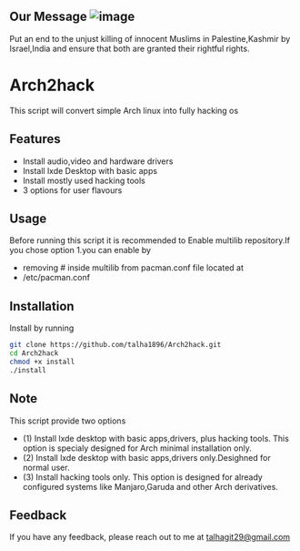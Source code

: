 ## Our Message ![image](https://github.com/talha1896/Arch2hack/assets/145143135/62dfd171-6dc0-4347-ac81-ae673c65ce20)


Put an end to the unjust killing of innocent Muslims in Palestine,Kashmir by Israel,India and ensure that both are granted their rightful rights.

# Arch2hack

This script will convert simple Arch linux into fully hacking os


## Features

- Install audio,video and hardware drivers
- Install lxde Desktop with basic apps
- Install mostly used hacking tools
- 3 options for user flavours


## Usage
Before running this script it is recommended to Enable multilib repository.If you chose option 1.you can enable by
- removing # inside multilib from pacman.conf file located at
- /etc/pacman.conf

## Installation

Install by running

```bash
git clone https://github.com/talha1896/Arch2hack.git  
cd Arch2hack
chmod +x install
./install
```
## Note
This script provide two options 
- (1) Install lxde desktop with basic apps,drivers, plus hacking tools.
This option is specialy designed for Arch minimal installation only.
- (2)  Install lxde desktop with basic apps,drivers only.Desighned for normal user.
- (3) Install hacking tools only. 
This option is designed for already configured systems like Manjaro,Garuda and other Arch derivatives.
## Feedback

If you have any feedback, please reach out to me at talhagit29@gmail.com

